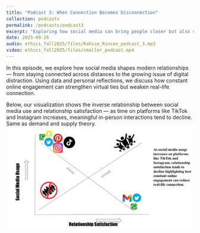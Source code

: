 ```yaml
---
title: "Podcast 3: When Connection Becomes Disconnection"
collection: podcasts
permalink: /podcasts/podcast3
excerpt: "Exploring how social media can bring people closer but also cause distance in real-life relationships"
date: 2025-09-26
audio: ethics_fall2025/files/Kahise_Rincon_podcast_3.mp3
video: ethics_fall2025/files/smaller_podcast.mp4
---
```


In this episode, we explore how social media shapes modern relationships — from staying connected across distances to the growing issue of digital distraction. Using data and personal reflections, we discuss how constant online engagement can strengthen virtual ties but weaken real-life connection. 

Below, our visualization shows the inverse relationship between social media use and relationship satisfaction — as time on platforms like TikTok and Instagram increases, meaningful in-person interactions tend to decline. Same as demand and supply theory.
![Data Visualization](image.png)
